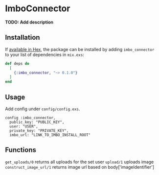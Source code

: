 # ImboConnector

**TODO: Add description**

## Installation

If [available in Hex](https://hex.pm/docs/publish), the package can be installed
by adding `imbo_connector` to your list of dependencies in `mix.exs`:

```elixir
def deps do
  [
    {:imbo_connector, "~> 0.1.0"}
  ]
end
```

## Usage

Add config under `config/config.exs`.

```
config :imbo_connector,
  public_key: "PUBLIC_KEY",
  user: "USER",
  private_key: "PRIVATE_KEY",
  imbo_url: "LINK_TO_IMBO_INSTALL_ROOT"
```

## Functions

`get_uploads/0` returns all uploads for the set user
`upload/1` uploads image
`construct_image_url/1` returns image url based on body['imageIdentifier']
